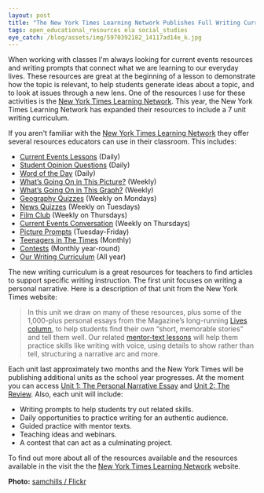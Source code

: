 ```yaml
---
layout: post
title: "The New York Times Learning Network Publishes Full Writing Curriculum"
tags: open_educational_resources ela social_studies
eye_catch: /blog/assets/img/5970392182_14117ad14e_k.jpg
---
```


When working with classes I'm always looking for current events resources and writing prompts that connect what we are learning to our everyday lives.  These resources are great at the beginning of a lesson to demonstrate how the topic is relevant, to help students generate ideas about a topic, and to look at issues through a new lens.  One of the resources I use for these activities is the [New York Times Learning Network](https://www.nytimes.com/section/learning).  This year, the New York Times Learning Network has expanded their resources to include a 7 unit writing curriculum.

<!--more-->

If you aren't familiar with the [New York Times Learning Network](https://www.nytimes.com/section/learning) they offer several resources educators can use in their classroom.  This includes:

- [Current Events Lessons](https://www.nytimes.com/column/learning-article-of-the-day) (Daily)
- [Student Opinion Questions](https://www.nytimes.com/column/learning-student-opinion) (Daily)
- [Word of the Day](https://www.nytimes.com/column/learning-word-of-the-day) (Daily)
- [What’s Going On in This Picture?](https://www.nytimes.com/column/learning-whats-going-on-in-this-picture) (Weekly)
- [What’s Going On in This Graph?](https://www.nytimes.com/column/whats-going-on-in-this-graph) (Weekly)
- [Geography Quizzes](https://www.nytimes.com/column/country-of-the-week) (Weekly on Mondays)
- [News Quizzes](http://www.nytimes.com/column/learning-news-quiz) (Weekly on Tuesdays)
- [Film Club](https://www.nytimes.com/column/learning-film-club) (Weekly on Thursdays)
- [Current Events Conversation](https://www.nytimes.com/column/current-events-conversation?module=inline) (Weekly on Thursdays)
- [Picture Prompts](http://www.nytimes.com/column/learning-picture-prompt) (Tuesday-Friday)
- [Teenagers in The Times](https://www.nytimes.com/column/learning-teens-in-the-times) (Monthly)
- [Contests](https://www.nytimes.com/2019/08/21/learning/our-2019-20-student-contest-calendar.html) (Monthly year-round)
- [Our Writing Curriculum](https://www.nytimes.com/2019/08/22/learning/free-writing-curriculum-with-nyt.html) (All year)

The new writing curriculum is a great resources for teachers to find articles to support specific writing instruction.  The first unit focuses on writing a personal narrative.  Here is a description of that unit from the New York Times website:

> In this unit we draw on many of these resources, plus some of the 1,000-plus personal essays from the Magazine’s long-running [Lives column](http://www.nytimes.com/column/lives?module=inline), to help students find their own “short, memorable stories” and tell them well. Our related [mentor-text lessons](https://www.nytimes.com/column/learning-mentor-texts) will help them practice skills like writing with voice, using details to show rather than tell, structuring a narrative arc and more.

Each unit last approximately two months and the New York Times will be publishing additional units as the school year progresses.  At the moment you can access [Unit 1: The Personal Narrative](https://www.nytimes.com/2019/08/22/learning/personal-narrative-writing-unit.html)[ Essay](https://www.nytimes.com/2019/08/22/learning/personal-narrative-writing-unit.html) and [Unit 2: The Review](https://www.nytimes.com/2019/11/06/learning/unit-2-analyzing-arts-criticizing-culture-writing-reviews-with-the-new-york-times.html).  Also, each unit will include:

- Writing prompts to help students try out related skills.
- Daily opportunities to practice writing for an authentic audience.
- Guided practice with mentor texts.
- Teaching ideas and webinars.
- A contest that can act as a culminating project.

To find out more about all of the resources available and the resources available in the visit the the [New York Times Learning Network](https://www.nytimes.com/2019/09/02/learning/current-events-teaching-resources.html) website.

**Photo:** [samchills / Flickr](https://flic.kr/p/a6zPAf)
